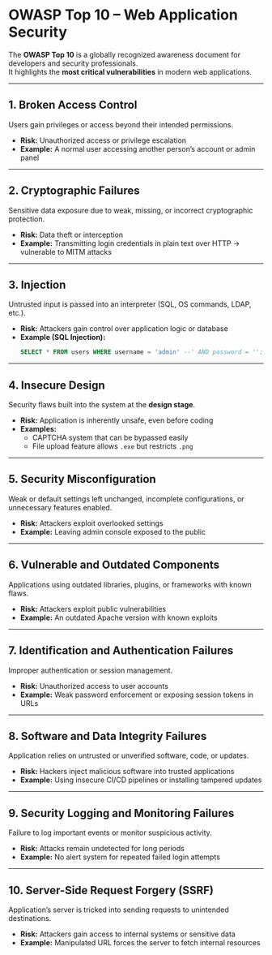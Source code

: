 # OWASP Top 10 – Web Application Security

The **OWASP Top 10** is a globally recognized awareness document for developers and security professionals.  
It highlights the **most critical vulnerabilities** in modern web applications.

---

## 1. Broken Access Control
Users gain privileges or access beyond their intended permissions.  

- **Risk:** Unauthorized access or privilege escalation  
- **Example:** A normal user accessing another person’s account or admin panel  

---

## 2. Cryptographic Failures
Sensitive data exposure due to weak, missing, or incorrect cryptographic protection.  

- **Risk:** Data theft or interception  
- **Example:** Transmitting login credentials in plain text over HTTP → vulnerable to MITM attacks  

---

## 3. Injection
Untrusted input is passed into an interpreter (SQL, OS commands, LDAP, etc.).  

- **Risk:** Attackers gain control over application logic or database  
- **Example (SQL Injection):**  
  ```sql
  SELECT * FROM users WHERE username = 'admin' --' AND password = '';
---
## 4. Insecure Design
Security flaws built into the system at the **design stage**.  

- **Risk:** Application is inherently unsafe, even before coding  
- **Examples:**  
  - CAPTCHA system that can be bypassed easily  
  - File upload feature allows `.exe` but restricts `.png`  

---

## 5. Security Misconfiguration
Weak or default settings left unchanged, incomplete configurations, or unnecessary features enabled.  

- **Risk:** Attackers exploit overlooked settings  
- **Example:** Leaving admin console exposed to the public  

---

## 6. Vulnerable and Outdated Components
Applications using outdated libraries, plugins, or frameworks with known flaws.  

- **Risk:** Attackers exploit public vulnerabilities  
- **Example:** An outdated Apache version with known exploits  

---

## 7. Identification and Authentication Failures
Improper authentication or session management.  

- **Risk:** Unauthorized access to user accounts  
- **Example:** Weak password enforcement or exposing session tokens in URLs  

---

## 8. Software and Data Integrity Failures
Application relies on untrusted or unverified software, code, or updates.  

- **Risk:** Hackers inject malicious software into trusted applications  
- **Example:** Using insecure CI/CD pipelines or installing tampered updates  

---

## 9. Security Logging and Monitoring Failures
Failure to log important events or monitor suspicious activity.  

- **Risk:** Attacks remain undetected for long periods  
- **Example:** No alert system for repeated failed login attempts  

---

## 10. Server-Side Request Forgery (SSRF)
Application’s server is tricked into sending requests to unintended destinations.  

- **Risk:** Attackers gain access to internal systems or sensitive data  
- **Example:** Manipulated URL forces the server to fetch internal resources  
